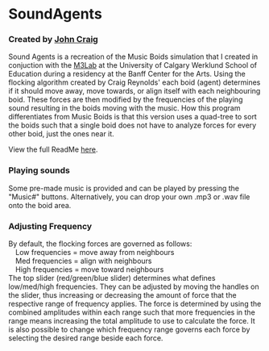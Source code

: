 #   SoundAgents
### Created by <a href="https://johncraig.dev" target="_blank" rel="noopener noreferrer">John Craig</a>
Sound Agents is a recreation of the Music Boids simulation that I created in conjuction with the <a href="https://www.m3lab.org/" target="_blank" rel="noopener noreferrer">M3Lab</a> at the University of Calgary Werklund School of Education during a residency at the Banff Center for the Arts. Using the flocking algorithm created by Craig Reynolds' each boid (agent) determines if it should move away, move towards, or align itself with each neighbouring boid. These forces are then modified by the frequencies of the playing sound resulting in the boids moving with the music. How this program differentiates from Music Boids is that this version uses a quad-tree to sort the boids such that a single boid does not have to analyze forces for every other boid, just the ones near it.

View the full ReadMe <a href="https://github.com/jcraig358/SoundAgents/blob/main/README.md" target="_blank" rel="noopener noreferrer">here</a>.

### Playing sounds
Some pre-made music is provided and can be played by pressing the "Music#" buttons. Alternatively, you can drop your own .mp3 or .wav file onto the boid area.

### Adjusting Frequency
By default, the flocking forces are governed as follows:
<br>&emsp;Low frequencies = move away from neighbours
<br>&emsp;Med frequencies = align with neighbours
<br>&emsp;High frequencies = move toward neighbours
<br>The top slider (red/green/blue slider) determines what defines low/med/high frequencies. They can be adjusted by moving the handles on the slider, thus increasing or decreasing the amount of force that the respective range of frequency applies. The force is determined by using the combined amplitudes within each range such that more frequencies in the range means increasing the total amplitude to use to calculate the force. It is also possible to change which frequency range governs each force by selecting the desired range beside each force.

### 
